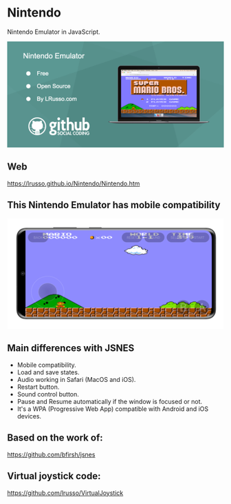 # Nintendo

Nintendo Emulator in JavaScript.

![alt screenshot](https://raw.githubusercontent.com/lrusso/Nintendo/master/Nintendo1.png)

## Web

https://lrusso.github.io/Nintendo/Nintendo.htm

## This Nintendo Emulator has mobile compatibility

![alt screenshot](https://raw.githubusercontent.com/lrusso/Nintendo/master/Nintendo2.png)

## Main differences with JSNES

* Mobile compatibility.
* Load and save states.
* Audio working in Safari (MacOS and iOS).
* Restart button.
* Sound control button.
* Pause and Resume automatically if the window is focused or not.
* It's a WPA (Progressive Web App) compatible with Android and iOS devices.

## Based on the work of:

https://github.com/bfirsh/jsnes

## Virtual joystick code:

https://github.com/lrusso/VirtualJoystick

